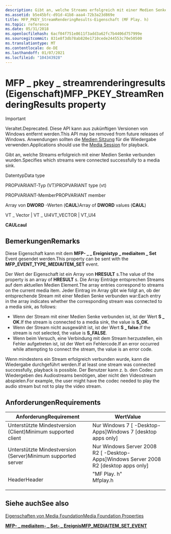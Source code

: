 ```yaml
---
description: Gibt an, welche Streams erfolgreich mit einer Medien Senke verbunden wurden.
ms.assetid: b5e45bfc-d91d-41b8-aaa4-72b3a23d869e
title: MFP_PKEY_StreamRenderingResults-Eigenschaft (MF Play. h)
ms.topic: reference
ms.date: 05/31/2018
ms.openlocfilehash: 6acf04f751e8611f3add3a62fc7b4406d757999e
ms.sourcegitcommit: 831e8f3db78ab820e1710cede244553c70e50500
ms.translationtype: MT
ms.contentlocale: de-DE
ms.lasthandoff: 01/07/2021
ms.locfileid: "104343928"
---
```

# <a name="mfp_pkey_streamrenderingresults-property"></a><span data-ttu-id="d9d10-103">MFP \_ pkey \_ streamrenderingresults (Eigenschaft)</span><span class="sxs-lookup"><span data-stu-id="d9d10-103">MFP\_PKEY\_StreamRenderingResults property</span></span>

> [!IMPORTANT]
> <span data-ttu-id="d9d10-104">Veraltet.</span><span class="sxs-lookup"><span data-stu-id="d9d10-104">Deprecated.</span></span> <span data-ttu-id="d9d10-105">Diese API kann aus zukünftigen Versionen von Windows entfernt werden.</span><span class="sxs-lookup"><span data-stu-id="d9d10-105">This API may be removed from future releases of Windows.</span></span> <span data-ttu-id="d9d10-106">Anwendungen sollten die [Medien Sitzung](media-session.md) für die Wiedergabe verwenden.</span><span class="sxs-lookup"><span data-stu-id="d9d10-106">Applications should use the [Media Session](media-session.md) for playback.</span></span>

 

<span data-ttu-id="d9d10-107">Gibt an, welche Streams erfolgreich mit einer Medien Senke verbunden wurden.</span><span class="sxs-lookup"><span data-stu-id="d9d10-107">Specifies which streams were connected successfully to a media sink.</span></span>



<span data-ttu-id="d9d10-108">Datentyp</span><span class="sxs-lookup"><span data-stu-id="d9d10-108">Data type</span></span>

<span data-ttu-id="d9d10-109">PROPVARIANT-Typ (VT)</span><span class="sxs-lookup"><span data-stu-id="d9d10-109">PROPVARIANT type (vt)</span></span>

<span data-ttu-id="d9d10-110">PROPVARIANT-Member</span><span class="sxs-lookup"><span data-stu-id="d9d10-110">PROPVARIANT member</span></span>

<span data-ttu-id="d9d10-111">Array von **DWORD** -Werten (**CAUL**)</span><span class="sxs-lookup"><span data-stu-id="d9d10-111">Array of **DWORD** values (**CAUL**)</span></span>

<span data-ttu-id="d9d10-112">VT \_ Vector \| VT \_ UI4</span><span class="sxs-lookup"><span data-stu-id="d9d10-112">VT\_VECTOR \| VT\_UI4</span></span>

<span data-ttu-id="d9d10-113">**CAUL**</span><span class="sxs-lookup"><span data-stu-id="d9d10-113">**caul**</span></span>



## <a name="remarks"></a><span data-ttu-id="d9d10-114">Bemerkungen</span><span class="sxs-lookup"><span data-stu-id="d9d10-114">Remarks</span></span>

<span data-ttu-id="d9d10-115">Diese Eigenschaft kann mit dem **MFP- \_ \_ Ereignistyp \_ mediaitem \_ Set** Event gesendet werden.</span><span class="sxs-lookup"><span data-stu-id="d9d10-115">This property can be sent with the **MFP\_EVENT\_TYPE\_MEDIAITEM\_SET** event.</span></span>

<span data-ttu-id="d9d10-116">Der Wert der Eigenschaft ist ein Array von **HRESULT** s.</span><span class="sxs-lookup"><span data-stu-id="d9d10-116">The value of the property is an array of **HRESULT** s.</span></span> <span data-ttu-id="d9d10-117">Die Array Einträge entsprechen Streams auf dem aktuellen Medien Element.</span><span class="sxs-lookup"><span data-stu-id="d9d10-117">The array entries correspond to streams on the current media item.</span></span> <span data-ttu-id="d9d10-118">Jeder Eintrag im Array gibt wie folgt an, ob der entsprechende Stream mit einer Medien Senke verbunden war:</span><span class="sxs-lookup"><span data-stu-id="d9d10-118">Each entry in the array indicates whether the corresponding stream was connected to a media sink, as follows:</span></span>

-   <span data-ttu-id="d9d10-119">Wenn der Stream mit einer Medien Senke verbunden ist, ist der Wert **S \_ OK**.</span><span class="sxs-lookup"><span data-stu-id="d9d10-119">If the stream is connected to a media sink, the value is **S\_OK**.</span></span>
-   <span data-ttu-id="d9d10-120">Wenn der Stream nicht ausgewählt ist, ist der Wert **S \_ false**.</span><span class="sxs-lookup"><span data-stu-id="d9d10-120">If the stream is not selected, the value is **S\_FALSE**.</span></span>
-   <span data-ttu-id="d9d10-121">Wenn beim Versuch, eine Verbindung mit dem Stream herzustellen, ein Fehler aufgetreten ist, ist der Wert ein Fehlercode.</span><span class="sxs-lookup"><span data-stu-id="d9d10-121">If an error occurred while attempting to connect the stream, the value is an error code.</span></span>

<span data-ttu-id="d9d10-122">Wenn mindestens ein Stream erfolgreich verbunden wurde, kann die Wiedergabe durchgeführt werden.</span><span class="sxs-lookup"><span data-stu-id="d9d10-122">If at least one stream was connected successfully, playback is possible.</span></span> <span data-ttu-id="d9d10-123">Der Benutzer kann z. b. den Codec zum Wiedergeben des Audiostreams benötigen, aber nicht den Videostream abspielen.</span><span class="sxs-lookup"><span data-stu-id="d9d10-123">For example, the user might have the codec needed to play the audio stream but not to play the video stream.</span></span>

## <a name="requirements"></a><span data-ttu-id="d9d10-124">Anforderungen</span><span class="sxs-lookup"><span data-stu-id="d9d10-124">Requirements</span></span>



| <span data-ttu-id="d9d10-125">Anforderung</span><span class="sxs-lookup"><span data-stu-id="d9d10-125">Requirement</span></span> | <span data-ttu-id="d9d10-126">Wert</span><span class="sxs-lookup"><span data-stu-id="d9d10-126">Value</span></span> |
|-------------------------------------|-------------------------------------------------------------------------------------|
| <span data-ttu-id="d9d10-127">Unterstützte Mindestversion (Client)</span><span class="sxs-lookup"><span data-stu-id="d9d10-127">Minimum supported client</span></span><br/> | <span data-ttu-id="d9d10-128">Nur Windows 7 \[ -Desktop-Apps\]</span><span class="sxs-lookup"><span data-stu-id="d9d10-128">Windows 7 \[desktop apps only\]</span></span><br/>                                          |
| <span data-ttu-id="d9d10-129">Unterstützte Mindestversion (Server)</span><span class="sxs-lookup"><span data-stu-id="d9d10-129">Minimum supported server</span></span><br/> | <span data-ttu-id="d9d10-130">Nur Windows Server 2008 R2 \[ -Desktop-Apps\]</span><span class="sxs-lookup"><span data-stu-id="d9d10-130">Windows Server 2008 R2 \[desktop apps only\]</span></span><br/>                             |
| <span data-ttu-id="d9d10-131">Header</span><span class="sxs-lookup"><span data-stu-id="d9d10-131">Header</span></span><br/>                   | <dl> <span data-ttu-id="d9d10-132"><dt>"MF Play. h"</dt></span><span class="sxs-lookup"><span data-stu-id="d9d10-132"><dt>Mfplay.h</dt></span></span> </dl> |



## <a name="see-also"></a><span data-ttu-id="d9d10-133">Siehe auch</span><span class="sxs-lookup"><span data-stu-id="d9d10-133">See also</span></span>

<dl> <dt>

[<span data-ttu-id="d9d10-134">Eigenschaften von Media Foundation</span><span class="sxs-lookup"><span data-stu-id="d9d10-134">Media Foundation Properties</span></span>](media-foundation-properties.md)
</dt> <dt>

[<span data-ttu-id="d9d10-135">**MFP- \_ mediaitem- \_ Set- \_ Ereignis**</span><span class="sxs-lookup"><span data-stu-id="d9d10-135">**MFP\_MEDIAITEM\_SET\_EVENT**</span></span>](/windows/desktop/api/mfplay/ns-mfplay-mfp_mediaitem_set_event)
</dt> </dl>

 

 




